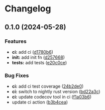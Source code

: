 # Changelog

## 0.1.0 (2024-05-28)


### Features

* **ci:** add ci ([d1780b6](https://github.com/PromptPal/api/commit/d1780b69bfa2b576638359db0ee13cdeb1a774fd))
* **init:** add init fn ([d257668](https://github.com/PromptPal/api/commit/d257668ce4b0a21c9917fd8bd4922fab8dbed901))
* **tests:** add tests ([e20c0ce](https://github.com/PromptPal/api/commit/e20c0ce707eccd2f1262ad22a8b4311626f57f83))


### Bug Fixes

* **ci:** add ci test coverage ([24b2de0](https://github.com/PromptPal/api/commit/24b2de0c2d56daa9a67b1ccfc5d6e05fd4961201))
* **ci:** switch to nightly rust version ([bd22a3c](https://github.com/PromptPal/api/commit/bd22a3ce006c17f3787099cef8de36066b7f6b2b))
* **ci:** update codecov tool in ci ([f1a03b6](https://github.com/PromptPal/api/commit/f1a03b6fbb46982c4b31561bcd59486747afac13))
* update ci action ([b3b4cea](https://github.com/PromptPal/api/commit/b3b4ceac595b3a47444c8a914d982f0bed61361a))
